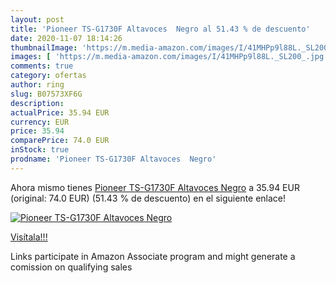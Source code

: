 ```yaml
---
layout: post
title: 'Pioneer TS-G1730F Altavoces  Negro al 51.43 % de descuento'
date: 2020-11-07 18:14:26
thumbnailImage: 'https://m.media-amazon.com/images/I/41MHPp9l88L._SL200_.jpg'
images: [ 'https://m.media-amazon.com/images/I/41MHPp9l88L._SL200_.jpg' ]
comments: true
category: ofertas
author: ring
slug: B07573XF6G
description:
actualPrice: 35.94 EUR
currency: EUR
price: 35.94
comparePrice: 74.0 EUR
inStock: true
prodname: 'Pioneer TS-G1730F Altavoces  Negro'
---
```


Ahora mismo tienes [Pioneer TS-G1730F Altavoces  Negro](https://www.amazon.es/dp/B07573XF6G/?tag=tolees-21) a 35.94 EUR (original: 74.0 EUR) (51.43 %  de descuento) en el siguiente enlace!

[![Pioneer TS-G1730F Altavoces  Negro](https://m.media-amazon.com/images/I/41MHPp9l88L._SL200_.jpg)](https://www.amazon.es/dp/B07573XF6G/?tag=tolees-21)

[Visítala!!!](https://www.amazon.es/dp/B07573XF6G/?tag=tolees-21)

Links participate in Amazon Associate program and might generate a comission on qualifying sales
